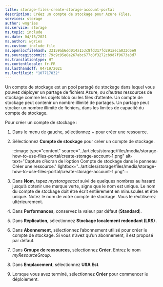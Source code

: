 ```yaml
---
title: storage-files-create-storage-account-portal
description: Créez un compte de stockage pour Azure Files.
services: storage
author: wmgries
ms.service: storage
ms.topic: include
ms.date: 04/15/2021
ms.author: wgries
ms.custom: include file
ms.openlocfilehash: 33159ab6dd014a153c8fd317fd291aeca033d6e9
ms.sourcegitcommit: 79c9c95e8a267abc677c8f3272cb9d7f9673a3d7
ms.translationtype: HT
ms.contentlocale: fr-FR
ms.lasthandoff: 04/19/2021
ms.locfileid: "107717832"
---
```

Un compte de stockage est un pool partagé de stockage dans lequel vous pouvez déployer un partage de fichiers Azure, ou d’autres ressources de stockage comme les objets blob ou les files d’attente. Un compte de stockage peut contenir un nombre illimité de partages. Un partage peut stocker un nombre illimité de fichiers, dans les limites de capacité du compte de stockage.

Pour créer un compte de stockage :

1. Dans le menu de gauche, sélectionnez **+** pour créer une ressource.
1. Sélectionnez **Compte de stockage** pour créer un compte de stockage.

    :::image type="content" source="../articles/storage/files/media/storage-how-to-use-files-portal/create-storage-account-1.png" alt-text="Capture d’écran de l’option Compte de stockage dans le panneau Créer une ressource." lightbox="../articles/storage/files/media/storage-how-to-use-files-portal/create-storage-account-1.png":::

1. Dans **Nom**, tapez *mystorageacct* suivi de quelques nombres au hasard jusqu’à obtenir une marque verte, signe que le nom est unique. Le nom du compte de stockage doit être écrit entièrement en minuscules et être unique. Notez le nom de votre compte de stockage. Vous le réutiliserez ultérieurement. 
1. Dans **Performances**, conservez la valeur par défaut (**Standard**).
1. Dans **Réplication**, sélectionnez **Stockage localement redondant (LRS)** .
1. Dans **Abonnement**, sélectionnez l’abonnement utilisé pour créer le compte de stockage. Si vous n’avez qu’un abonnement, il est proposé par défaut.
1. Dans **Groupe de ressources**, sélectionnez **Créer**. Entrez le nom *myResourceGroup*.
1. Dans **Emplacement**, sélectionnez **USA Est**.
1. Lorsque vous avez terminé, sélectionnez **Créer** pour commencer le déploiement.